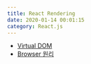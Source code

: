 ```yaml
---
title: React Rendering
date: 2020-01-14 00:01:15
category: React.js
---
```


- [Virtual DOM](https://velopert.com/3236)
- [Browser 원리](https://www.html5rocks.com/en/tutorials/internals/howbrowserswork/#Introduction)
